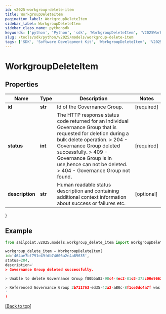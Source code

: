 ```yaml
---
id: v2025-workgroup-delete-item
title: WorkgroupDeleteItem
pagination_label: WorkgroupDeleteItem
sidebar_label: WorkgroupDeleteItem
sidebar_class_name: pythonsdk
keywords: ['python', 'Python', 'sdk', 'WorkgroupDeleteItem', 'V2025WorkgroupDeleteItem'] 
slug: /tools/sdk/python/v2025/models/workgroup-delete-item
tags: ['SDK', 'Software Development Kit', 'WorkgroupDeleteItem', 'V2025WorkgroupDeleteItem']
---
```


# WorkgroupDeleteItem


## Properties

Name | Type | Description | Notes
------------ | ------------- | ------------- | -------------
**id** | **str** | Id of the Governance Group. | [required]
**status** | **int** |  The HTTP response status code returned for an individual Governance Group that is requested for deletion during a bulk delete operation.  > 204   -  Governance Group deleted successfully.  > 409   - Governance Group is in use,hence can not be deleted.  > 404   - Governance Group not found.  | [required]
**description** | **str** | Human readable status description and containing additional context information about success or failures etc.  | [optional] 
}

## Example

```python
from sailpoint.v2025.models.workgroup_delete_item import WorkgroupDeleteItem

workgroup_delete_item = WorkgroupDeleteItem(
id='464ae7bf791e49fdb74606a2e4a89635',
status=204,
description='
> Governance Group deleted successfully.

> Unable to delete Governance Group f80bba83-98c4-4ec2-81c8-373c00e9663b because it is in use.

> Referenced Governance Group 2b711763-ed35-42a2-a80c-8f1ce0dc4a7f was not found.
'
)

```
[[Back to top]](#) 

